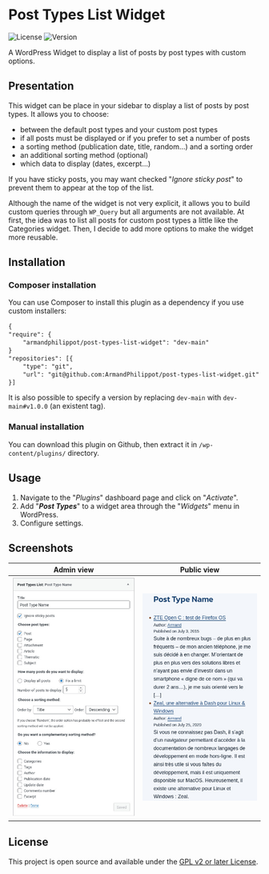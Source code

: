 # Post Types List Widget

![License](https://img.shields.io/github/license/ArmandPhilippot/post-types-list-widget?color=blue&colorA=4c4f56&label=License&style=flat-square) ![Version](https://img.shields.io/github/package-json/v/ArmandPhilippot/post-types-list-widget?color=blue&colorA=4c4f56&label=Version&style=flat-square)

A WordPress Widget to display a list of posts by post types with custom options.

## Presentation

This widget can be place in your sidebar to display a list of posts by post types. It allows you to choose:

-   between the default post types and your custom post types
-   if all posts must be displayed or if you prefer to set a number of posts
-   a sorting method (publication date, title, random...) and a sorting order
-   an additional sorting method (optional)
-   which data to display (dates, excerpt...)

If you have sticky posts, you may want checked "_Ignore sticky post_" to prevent them to appear at the top of the list.

Although the name of the widget is not very explicit, it allows you to build custom queries through `WP_Query` but all arguments are not available. At first, the idea was to list all posts for custom post types a little like the Categories widget. Then, I decide to add more options to make the widget more reusable.

## Installation

### Composer installation

You can use Composer to install this plugin as a dependency if you use custom installers:

```
{
"require": {
    "armandphilippot/post-types-list-widget": "dev-main"
}
"repositories": [{
    "type": "git",
    "url": "git@github.com:ArmandPhilippot/post-types-list-widget.git"
}]
```

It is also possible to specify a version by replacing `dev-main` with `dev-main#v1.0.0` (an existent tag).

### Manual installation

You can download this plugin on Github, then extract it in `/wp-content/plugins/` directory.

## Usage

1. Navigate to the "_Plugins_" dashboard page and click on "_Activate_".
2. Add "_**Post Types**_" to a widget area through the "_Widgets_" menu in WordPress.
3. Configure settings.

## Screenshots

| Admin view                                                 | Public view                                                  |
| ---------------------------------------------------------- | ------------------------------------------------------------ |
| ![Admin view](assets/img/post-types-list-widget-admin.jpg) | ![Public view](assets/img/post-types-list-widget-public.jpg) |

## License

This project is open source and available under the [GPL v2 or later License](https://github.com/ArmandPhilippot/post-types-list-widget/blob/master/LICENSE).
